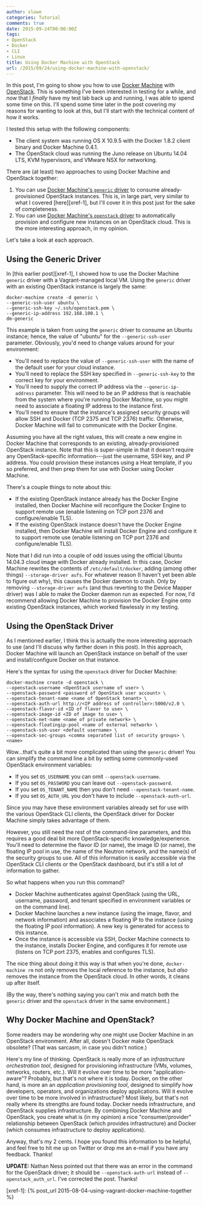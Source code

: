 ```yaml
---
author: slowe
categories: Tutorial
comments: true
date: 2015-09-24T00:00:00Z
tags:
- OpenStack
- Docker
- CLI
- Linux
title: Using Docker Machine with OpenStack
url: /2015/09/24/using-docker-machine-with-openstack/
---
```


In this post, I'm going to show you how to use [Docker Machine][link-3] with [OpenStack][link-4]. This is something I've been interested in testing for a while, and now that I  _finally_ have my test lab back up and running, I was able to spend some time on this. I'll spend some time later in the post covering my reasons for wanting to look at this, but I'll start with the technical content of how it works.

I tested this setup with the following components:

* The client system was running OS X 10.9.5 with the Docker 1.8.2 client binary and Docker Machine 0.4.1.
* The OpenStack cloud was running the Juno release on Ubuntu 14.04 LTS, KVM hypervisors, and VMware NSX for networking.

There are (at least) two approaches to using Docker Machine and OpenStack together:

1. You can use [Docker Machine's `generic` driver][link-2] to consume already-provisioned OpenStack instances. This is, in large part, very similar to what I covered [here][xref-1], but I'll cover it in this post just for the sake of completeness.
2. You can use [Docker Machine's `openstack` driver][link-1] to automatically provision and configure new instances on an OpenStack cloud. This is the more interesting approach, in my opinion.

Let's take a look at each approach.

## Using the Generic Driver

In [this earlier post][xref-1], I showed how to use the Docker Machine `generic` driver with a Vagrant-managed local VM. Using the `generic` driver with an existing OpenStack instance is largely the same:

    docker-machine create -d generic \
    --generic-ssh-user ubuntu \
    --generic-ssh-key ~/.ssh/openstack.pem \
    --generic-ip-address 192.168.100.1 \
    dm-generic

This example is taken from using the `generic` driver to consume an Ubuntu instance; hence, the value of "ubuntu" for the `--generic-ssh-user` parameter. Obviously, you'd need to change values around for your environment:

* You'll need to replace the value of `--generic-ssh-user` with the name of the default user for your cloud instance.
* You'll need to replace the SSH key specified in `--generic-ssh-key` to the correct key for your environment.
* You'll need to supply the correct IP address via the `--generic-ip-address` parameter. This will need to be an IP address that is reachable from the system where you're running Docker Machine, so you might need to associate a floating IP address to the instance first.
* You'll need to ensure that the instance's assigned security groups will allow SSH and Docker (TCP 2375 and TCP 2376) traffic. Otherwise, Docker Machine will fail to communicate with the Docker Engine.

Assuming you have all the right values, this will create a new engine in Docker Machine that corresponds to an existing, already-provisioned OpenStack instance. Note that this is super-simple in that it doesn't require any OpenStack-specific information---just the username, SSH key, and IP address. You could provision these instances using a Heat template, if you so preferred, and then prep them for use with Docker using Docker Machine.

There's a couple things to note about this:

* If the existing OpenStack instance already has the Docker Engine installed, then Docker Machine will reconfigure the Docker Engine to support remote use (enable listening on TCP port 2376 and configure/enable TLS).
* If the existing OpenStack instance doesn't have the Docker Engine installed, then Docker Machine will install Docker Engine and configure it to support remote use (enable listening on TCP port 2376 and configure/enable TLS).

Note that I did run into a couple of odd issues using the official Ubuntu 14.04.3 cloud image with Docker already installed. In this case, Docker Machine rewrites the contents of `/etc/default/docker`, adding (among other things) `--storage-driver aufs`. For whatever reason (I haven't yet been able to figure out why), this causes the Docker daemon to crash. Only by removing `--storage-driver aufs` (and thus reverting to the Device Mapper driver) was I able to make the Docker daemon run as expected. For now, I'd recommend allowing Docker Machine to provision the Docker Engine onto existing OpenStack instances, which worked flawlessly in my testing.

## Using the OpenStack Driver

As I mentioned earlier, I think this is actually the more interesting approach to use (and I'll discuss why farther down in this post). In this approach, Docker Machine will launch an OpenStack instance on behalf of the user and install/configure Docker on that instance.

Here's the syntax for using the `openstack` driver for Docker Machine:

    docker-machine create -d openstack \
    --openstack-username <OpenStack username of user> \
    --openstack-password <password of OpenStack user account> \
    --openstack-tenant-name <name of OpenStack tenant> \
    --openstack-auth-url http://<IP address of controller>:5000/v2.0 \
    --openstack-flavor-id <ID of flavor to use> \
    --openstack-image-id <ID of image to use> \
    --openstack-net-name <name of private network> \
    --openstack-floatingip-pool <name of external network> \
    --openstack-ssh-user <default username> \
    --openstack-sec-groups <comma separated list of security groups> \
    <name>

Wow...that's quite a bit more complicated than using the `generic` driver! You can simplify the command line a bit by setting some commonly-used OpenStack environment variables:

* If you set `OS_USERNAME` you can omit `--openstack-username`.
* If you set `OS_PASSWORD` you can leave out `--openstack-password`.
* If you set `OS_TENANT_NAME` then you don't need `--openstack-tenant-name`.
* If you set `OS_AUTH_URL` you don't have to include `--openstack-auth-url`.

Since you may have these environment variables already set for use with the various OpenStack CLI clients, the OpenStack driver for Docker Machine simply takes advantage of them.

However, you still need the rest of the command-line parameters, and this requires a good deal bit more OpenStack-specific knowledge/experience. You'll need to determine the flavor ID (or name), the image ID (or name), the floating IP pool in use, the name of the Neutron network, and the name(s) of the security groups to use. All of this information is easily accessible via the OpenStack CLI clients or the OpenStack dashboard, but it's still a lot of information to gather.

So what happens when you run this command?

* Docker Machine authenticates against OpenStack (using the URL, username, password, and tenant specified in environment variables or on the command line).
* Docker Machine launches a new instance (using the image, flavor, and network information) and associates a floating IP to the instance (using the floating IP pool information). A new key is generated for access to this instance.
* Once the instance is accessible via SSH, Docker Machine connects to the instance, installs Docker Engine, and configures it for remote use (listens on TCP port 2375, enables and configures TLS).

The nice thing about doing it this way is that when you're done, `docker-machine rm` not only removes the local reference to the instance, but _also_ removes the instance from the OpenStack cloud. In other words, it cleans up after itself.

(By the way, there's nothing saying you can't mix and match both the `generic` driver and the `openstack` driver in the same environment.)

## Why Docker Machine and OpenStack?

Some readers may be wondering why one might use Docker Machine in an OpenStack environment. After all, doesn't Docker make OpenStack obsolete? (That was sarcasm, in case you didn't notice.)

Here's my line of thinking. OpenStack is really more of an _infrastructure orchestration tool_, designed for provisioning infrastructure (VMs, volumes, networks, routers, etc.). Will it evolve over time to be more "application-aware"? Probably, but that's not where it is today. Docker, on the other hand, is more an an _application provisioning tool_, designed to simplify how developers, operators, and organizations deploy applications. Will it evolve over time to be more involved in infrastructure? Most likely, but that's not really where its strengths are found today. Docker needs infrastructure, and OpenStack supplies infrastructure. By combining Docker Machine and OpenStack, you create what is (in my opinion) a nice "consumer/provider" relationship between OpenStack (which provides infrastructure) and Docker (which consumes infrastructure to deploy applications).

Anyway, that's my 2 cents. I hope you found this information to be helpful, and feel free to hit me up on Twitter or drop me an e-mail if you have any feedback. Thanks!

**UPDATE:** Nathan Ness pointed out that there was an error in the command for the OpenStack driver; it should be `--openstack-auth-url` instead of `--openstack_auth_url`. I've corrected the post. Thanks!



[link-1]: https://docs.docker.com/machine/drivers/openstack/
[link-2]: https://docs.docker.com/machine/drivers/generic/
[link-3]: https://docs.docker.com/machine/
[link-4]: http://www.openstack.org/
[xref-1]: {% post_url 2015-08-04-using-vagrant-docker-machine-together %}
